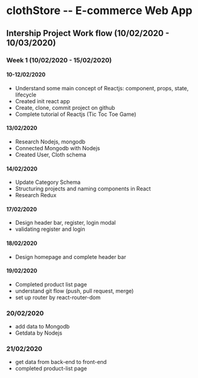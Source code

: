 # clothStore -- E-commerce Web App
## Intership Project Work flow (10/02/2020 - 10/03/2020)
### Week 1 (10/02/2020 - 15/02/2020)
#### 10-12/02/2020
- Understand some main concept of Reactjs: component, props, state, lifecycle
- Created init react app
- Create, clone, commit project on github
- Complete tutorial of Reactjs (Tic Toc Toe Game)
#### 13/02/2020
- Research Nodejs, mongodb
- Connected Mongodb with Nodejs 
- Created User, Cloth schema
#### 14/02/2020
- Update Category Schema
- Structuring projects and naming components in React
- Research Redux
#### 17/02/2020
- Design header bar, register, login modal
- validating register and login
#### 18/02/2020
- Design homepage and complete header bar
#### 19/02/2020
- Completed product list page
- understand git flow (push, pull request, merge)
- set up router by react-router-dom
### 20/02/2020
- add data to Mongodb
- Getdata by Nodejs
### 21/02/2020
- get data from back-end to front-end
- completed product-list page